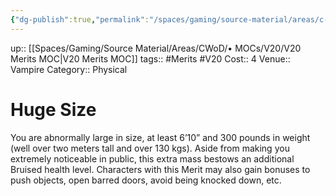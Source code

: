 ```yaml
---
{"dg-publish":true,"permalink":"/spaces/gaming/source-material/areas/c-wo-d/genre/vampire/v20/merits-and-flaws/huge-size/","dgHomeLink":true,"dgPassFrontmatter":true}
---
```


up:: [[Spaces/Gaming/Source Material/Areas/CWoD/• MOCs/V20/V20 Merits MOC|V20 Merits MOC]]
tags:: #Merits #V20 
Cost:: 4
Venue:: Vampire
Category:: Physical
# Huge Size
You are abnormally large in size, at least 6’10” and
300 pounds in weight (well over two meters tall and
over 130 kgs). Aside from making you extremely noticeable
in public, this extra mass bestows an additional
Bruised health level. Characters with this Merit may
also gain bonuses to push objects, open barred doors,
avoid being knocked down, etc.
